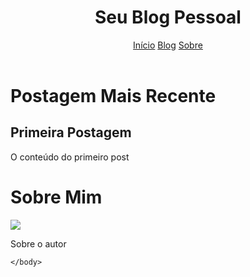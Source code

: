 <!DOCTYPE html>
<html>
   <head>
      <title>Blog Pessoal</title>
      </head> 
   <body>
      <header>   
      <h1>Seu Blog Pessoal</h1>
      <nav>
         <a href=”dominio.tld/home”>Início</a>
         <a href=”dominio.tld/blog”>Blog</a>
         <a href=”dominio.tld/sobre”>Sobre</a>
      </nav>
      </header>
      <main>
         <div class=”row">
            <div class="post-text-box">
               <h1>Postagem Mais Recente</h1>
               <section>
                  <h1>Primeira Postagem</h1>
                  <p>O conteúdo do primeiro post</p>
               </section>
            </div>
            <div class=”profile”>
               <h1>Sobre Mim</h1>
               <img src=”foto-de-perfil.png”>
               <p>Sobre o autor</p>
            </div>  
         </div>        
      </main>
      
    </body>
</html>
